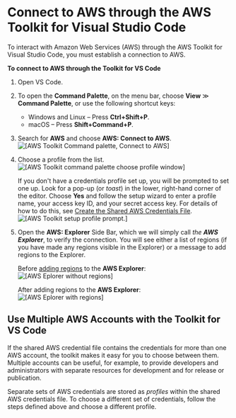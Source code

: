 # Connect to AWS through the AWS Toolkit for Visual Studio Code<a name="connect"></a>

To interact with Amazon Web Services \(AWS\) through the AWS Toolkit for Visual Studio Code, you must establish a connection to AWS\.

**To connect to AWS through the Toolkit for VS Code**

1. Open VS Code\.

1. To open the **Command Palette**, on the menu bar, choose **View** ≫ **Command Palette**, or use the following shortcut keys: 
   + Windows and Linux – Press **Ctrl\+Shift\+P**\.
   + macOS – Press **Shift\+Command\+P**\.

1. Search for **AWS** and choose **AWS: Connect to AWS**\.  
![\[AWS Toolkit Command palette, Connect to AWS\]](http://docs.aws.amazon.com/toolkit-for-vscode/latest/userguide/images/aws-toolkit-commandpalette.png)

1. Choose a profile from the list\.  
![\[AWS Toolkit command palette choose profile window\]](http://docs.aws.amazon.com/toolkit-for-vscode/latest/userguide/images/aws-toolkit-choose-profile.png)

   If you don't have a credentials profile set up, you will be prompted to set one up\. Look for a pop\-up \(or *toast*\) in the lower, right\-hand corner of the editor\. Choose **Yes** and follow the setup wizard to enter a profile name, your access key ID, and your secret access key\. For details of how to do this, see [Create the Shared AWS Credentials File](setup-credentials.md#create-shared-cred-file)\.  
![\[AWS Toolkit setup profile prompt.\]](http://docs.aws.amazon.com/toolkit-for-vscode/latest/userguide/images/aws-toolkit-cred-prompt.png)

1. Open the **AWS: Explorer** Side Bar, which we will simply call *the **AWS Explorer***, to verify the connection\. You will see either a list of regions \(if you have made any regions visible in the Explorer\) or a message to add regions to the Explorer\.

   Before [adding regions](setup-region.md) to the **AWS Explorer**:  
![\[AWS Eplorer without regions\]](http://docs.aws.amazon.com/toolkit-for-vscode/latest/userguide/images/aws-explorer-no-regions.png)

   After adding regions to the **AWS Explorer**:  
![\[AWS Eplorer with regions\]](http://docs.aws.amazon.com/toolkit-for-vscode/latest/userguide/images/aws-explorer-with-regions.png)

## Use Multiple AWS Accounts with the Toolkit for VS Code<a name="using-profiles"></a>

If the shared AWS credential file contains the credentials for more than one AWS account, the toolkit makes it easy for you to choose between them\. Multiple accounts can be useful, for example, to provide developers and administrators with separate resources for development and for release or publication\.

Separate sets of AWS credentials are stored as *profiles* within the shared AWS credentials file\. To choose a different set of credentials, follow the steps defined above and choose a different profile\.